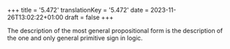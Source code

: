 +++
title = '5.472'
translationKey = '5.472'
date = 2023-11-26T13:02:22+01:00
draft = false
+++

The description of the most general propositional form is the description of the one and only general primitive sign in logic.
